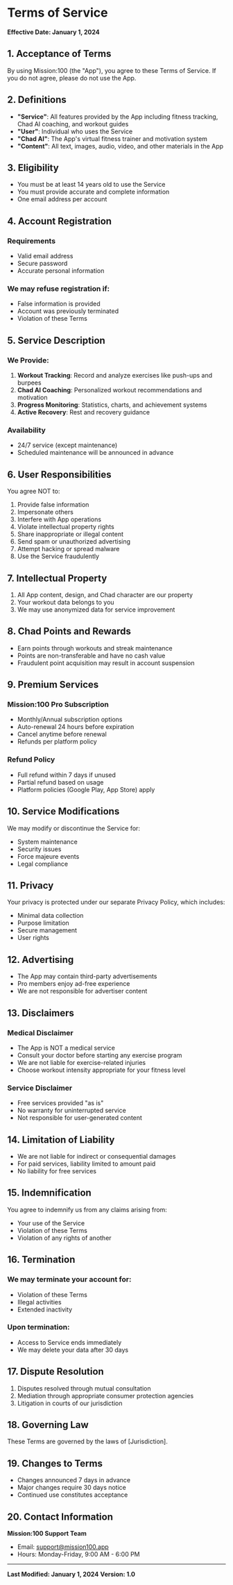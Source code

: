 # Terms of Service

**Effective Date: January 1, 2024**

## 1. Acceptance of Terms

By using Mission:100 (the "App"), you agree to these Terms of Service. If you do not agree, please do not use the App.

## 2. Definitions

- **"Service"**: All features provided by the App including fitness tracking, Chad AI coaching, and workout guides
- **"User"**: Individual who uses the Service
- **"Chad AI"**: The App's virtual fitness trainer and motivation system
- **"Content"**: All text, images, audio, video, and other materials in the App

## 3. Eligibility

- You must be at least 14 years old to use the Service
- You must provide accurate and complete information
- One email address per account

## 4. Account Registration

### Requirements
- Valid email address
- Secure password
- Accurate personal information

### We may refuse registration if:
- False information is provided
- Account was previously terminated
- Violation of these Terms

## 5. Service Description

### We Provide:
1. **Workout Tracking**: Record and analyze exercises like push-ups and burpees
2. **Chad AI Coaching**: Personalized workout recommendations and motivation
3. **Progress Monitoring**: Statistics, charts, and achievement systems
4. **Active Recovery**: Rest and recovery guidance

### Availability
- 24/7 service (except maintenance)
- Scheduled maintenance will be announced in advance

## 6. User Responsibilities

You agree NOT to:
1. Provide false information
2. Impersonate others
3. Interfere with App operations
4. Violate intellectual property rights
5. Share inappropriate or illegal content
6. Send spam or unauthorized advertising
7. Attempt hacking or spread malware
8. Use the Service fraudulently

## 7. Intellectual Property

1. All App content, design, and Chad character are our property
2. Your workout data belongs to you
3. We may use anonymized data for service improvement

## 8. Chad Points and Rewards

- Earn points through workouts and streak maintenance
- Points are non-transferable and have no cash value
- Fraudulent point acquisition may result in account suspension

## 9. Premium Services

### Mission:100 Pro Subscription
- Monthly/Annual subscription options
- Auto-renewal 24 hours before expiration
- Cancel anytime before renewal
- Refunds per platform policy

### Refund Policy
- Full refund within 7 days if unused
- Partial refund based on usage
- Platform policies (Google Play, App Store) apply

## 10. Service Modifications

We may modify or discontinue the Service for:
- System maintenance
- Security issues
- Force majeure events
- Legal compliance

## 11. Privacy

Your privacy is protected under our separate Privacy Policy, which includes:
- Minimal data collection
- Purpose limitation
- Secure management
- User rights

## 12. Advertising

- The App may contain third-party advertisements
- Pro members enjoy ad-free experience
- We are not responsible for advertiser content

## 13. Disclaimers

### Medical Disclaimer
- The App is NOT a medical service
- Consult your doctor before starting any exercise program
- We are not liable for exercise-related injuries
- Choose workout intensity appropriate for your fitness level

### Service Disclaimer
- Free services provided "as is"
- No warranty for uninterrupted service
- Not responsible for user-generated content

## 14. Limitation of Liability

- We are not liable for indirect or consequential damages
- For paid services, liability limited to amount paid
- No liability for free services

## 15. Indemnification

You agree to indemnify us from any claims arising from:
- Your use of the Service
- Violation of these Terms
- Violation of any rights of another

## 16. Termination

### We may terminate your account for:
- Violation of these Terms
- Illegal activities
- Extended inactivity

### Upon termination:
- Access to Service ends immediately
- We may delete your data after 30 days

## 17. Dispute Resolution

1. Disputes resolved through mutual consultation
2. Mediation through appropriate consumer protection agencies
3. Litigation in courts of our jurisdiction

## 18. Governing Law

These Terms are governed by the laws of [Jurisdiction].

## 19. Changes to Terms

- Changes announced 7 days in advance
- Major changes require 30 days notice
- Continued use constitutes acceptance

## 20. Contact Information

**Mission:100 Support Team**
- Email: support@mission100.app
- Hours: Monday-Friday, 9:00 AM - 6:00 PM

---

**Last Modified: January 1, 2024**
**Version: 1.0**